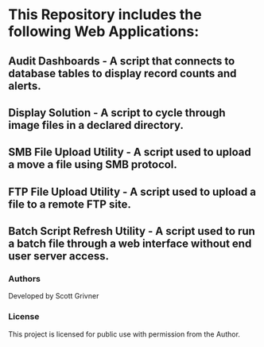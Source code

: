 # This Repository includes the following Web Applications:

## Audit Dashboards - A script that connects to database tables to display record counts and alerts.
## Display Solution - A script to cycle through image files in a declared directory.
## SMB File Upload Utility - A script used to upload a move a file using SMB protocol.
## FTP File Upload Utility - A script used to upload a file to a remote FTP site.
## Batch Script Refresh Utility - A script used to run a batch file through a web interface without end user server access.

### Authors
Developed by Scott Grivner

### License
This project is licensed for public use with permission from the Author.
